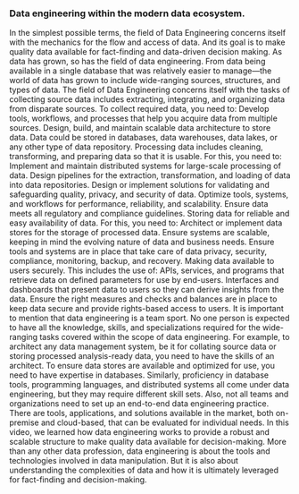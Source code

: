 ### Data engineering within the modern data ecosystem. 
In the simplest possible terms, the field
of Data Engineering concerns itself with the mechanics for the flow and access of data. And its goal is to make quality data available
for fact-finding and data-driven decision making. As data has grown, so has the field of data
engineering. From data being available in a single database
that was relatively easier to manage—the world of data has grown to include wide-ranging
sources, structures, and types of data. The field of Data Engineering concerns itself
with the tasks of collecting source data includes extracting,
integrating, and organizing data from disparate sources. To collect required data, you need to: Develop tools, workflows, and processes that
help you acquire data from multiple sources. Design, build, and maintain scalable data
architecture to store data. Data could be stored in databases, data warehouses,
data lakes, or any other type of data repository. Processing data includes cleaning, transforming,
and preparing data so that it is usable. For this, you need to: Implement and maintain distributed systems
for large-scale processing of data. Design pipelines for the extraction, transformation,
and loading of data into data repositories. Design or implement solutions for validating
and safeguarding quality, privacy, and security of data. Optimize tools, systems, and workflows for
performance, reliability, and scalability. Ensure data meets all regulatory and compliance
guidelines. Storing data for reliable and easy availability
of data. For this, you need to: Architect or implement data stores for the
storage of processed data. Ensure systems are scalable, keeping in mind
the evolving nature of data and business needs. Ensure tools and systems are in place that
take care of data privacy, security, compliance, monitoring, backup, and recovery. Making data available to users securely. This includes the use of: APIs, services, and programs that retrieve
data on defined parameters for use by end-users. Interfaces and dashboards that present data
to users so they can derive insights from the data. Ensure the right measures and checks and balances
are in place to keep data secure and provide rights-based access to users. It is important to mention that data engineering
is a team sport. No one person is expected to have all the
knowledge, skills, and specializations required for the wide-ranging tasks covered within
the scope of data engineering. For example, to architect any data management
system, be it for collating source data or storing processed analysis-ready data, you
need to have the skills of an architect. To ensure data stores are available and optimized
for use, you need to have expertise in databases. Similarly, proficiency in database tools,
programming languages, and distributed systems all come under data engineering, but they
may require different skill sets. Also, not all teams and organizations need
to set up an end-to-end data engineering practice. There are tools, applications, and solutions
available in the market, both on-premise and cloud-based, that can be evaluated for individual
needs. In this video, we learned how data engineering
works to provide a robust and scalable structure to make quality data available for decision-making. More than any other data profession, data
engineering is about the tools and technologies involved in data manipulation. But it is also about understanding the complexities
of data and how it is ultimately leveraged for fact-finding and decision-making.
